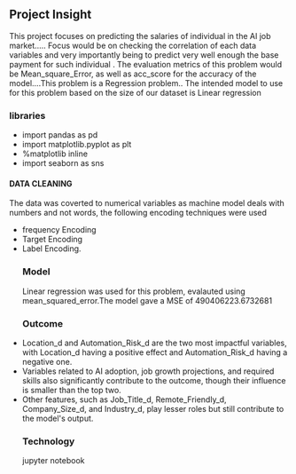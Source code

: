 ## Project Insight
This project focuses on predicting the salaries of individual in the AI job market..... Focus would be on checking the correlation of each data variables and very importantly being to predict very well enough the base payment for such individual . The evaluation metrics of this problem would be Mean_square_Error, as well as acc_score for the accuracy of the model....This problem is a Regression problem.. The intended model to use for this problem based on the size of our dataset is Linear regression
### libraries 
- import pandas as pd
- import matplotlib.pyplot as plt
- %matplotlib inline
- import seaborn as sns
#### DATA CLEANING 
The data was coverted to numerical variables as machine model deals with numbers and not words, the following encoding techniques were used 
- frequency Encoding
- Target Encoding
- Label Encoding.
  ### Model
  Linear regression was used for this problem, evalauted using mean_squared_error.The model gave a MSE of 490406223.6732681 
  ### Outcome
- Location_d and Automation_Risk_d are the two most impactful variables, with Location_d having a positive effect and Automation_Risk_d having a negative one.
- Variables related to AI adoption, job growth projections, and required skills also significantly contribute to the outcome, though their influence is smaller than the top two.
- Other features, such as Job_Title_d, Remote_Friendly_d, Company_Size_d, and Industry_d, play lesser roles but still contribute to the model's output.
  ### Technology
  jupyter notebook
